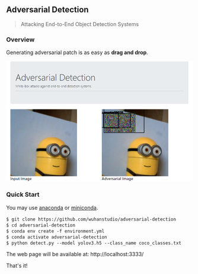 ## Adversarial Detection

> Attacking End-to-End Object Detection Systems

### Overview

Generating adversarial patch is as easy as **drag and drop**.

![](doc/attack.png)

### Quick Start

You may use [anaconda](https://www.continuum.io/downloads) or [miniconda](https://conda.io/miniconda.html). 

```
$ git clone https://github.com/wuhanstudio/adversarial-detection
$ cd adversarial-detection
$ conda env create -f environment.yml
$ conda activate adversarial-detection
$ python detect.py --model yolov3.h5 --class_name coco_classes.txt
```

The web page will be available at: http://localhost:3333/

That's it!
